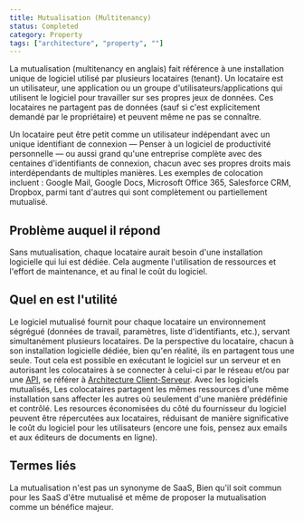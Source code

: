 ```yaml
---
title: Mutualisation (Multitenancy)
status: Completed
category: Property
tags: ["architecture", "property", ""]
---
```


La mutualisation (multitenancy en anglais) fait référence à une installation unique de logiciel utilisé par plusieurs locataires (tenant).
Un locataire est un utilisateur, une application ou un groupe d'utilisateurs/applications qui utilisent le logiciel pour travailler sur ses propres jeux de données.
Ces locataires ne partagent pas de données (sauf si c'est explicitement demandé par le propriétaire) et peuvent même ne pas se connaître.

Un locataire peut être petit comme un utilisateur indépendant avec un unique identifiant de connexion 
— Penser à un logiciel de productivité personnelle — ou aussi grand qu'une entreprise complète avec 
des centaines d'identifiants de connexion, chacun avec ses propres droits mais interdépendants de multiples
manières. Les exemples de colocation incluent : Google Mail, Google Docs, Microsoft Office 365, Salesforce CRM,
Dropbox, parmi tant d'autres qui sont complètement ou partiellement mutualisé.

## Problème auquel il répond

Sans mutualisation, chaque locataire aurait besoin d'une installation logicielle qui lui est dédiée.
Cela augmente l'utilisation de ressources et l'effort de maintenance, et au final le coût du logiciel.

## Quel en est l'utilité

Le logiciel mutualisé fournit pour chaque locataire un environnement ségrégué (données de travail, paramètres, liste d'identifiants, etc.),
servant simultanément plusieurs locataires. De la perspective du locataire, chacun à son installation logicielle dédiée,
bien qu'en réalité, ils en partagent tous une seule. Tout cela est possible en exécutant le logiciel sur un serveur et en autorisant
les colocataires à se connecter à celui-ci par le réseau et/ou par une [API](/fr/application-programming-interface.md), se référer à
[Architecture Client-Serveur](/fr/client-server-architecture.md).
Avec les logiciels mutualisés, Les colocataires partagent les mêmes ressources d'une même installation sans affecter les autres où seulement
d'une manière prédéfinie et contrôlé. Les resources économisées du côté du fournisseur du logiciel peuvent être répercutées aux locataires, réduisant
de manière significative le coût du logiciel pour les utilisateurs (encore une fois, pensez aux emails et aux éditeurs de documents en ligne).

## Termes liés

La mutualisation n'est pas un synonyme de SaaS,
Bien qu'il soit commun pour les SaaS d'être mutualisé et même de proposer la mutualisation comme un bénéfice majeur.
